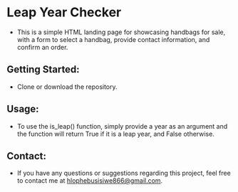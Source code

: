 # Leap Year Checker
* This is a simple HTML landing page for showcasing handbags for sale, with a form to select a handbag, provide contact information, and confirm an order.

## Getting Started:
* Clone or download the repository.

## Usage:
* To use the is_leap() function, simply provide a year as an argument and the function will return True if it is a leap year, and False otherwise.

## Contact:
* If you have any questions or suggestions regarding this project, feel free to contact me at hlophebusisiwe866@gmail.com.
